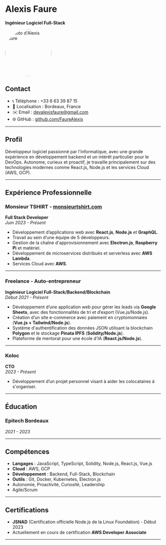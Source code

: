 # Alexis Faure

**Ingénieur Logiciel Full-Stack**

<img src="https://media.licdn.com/dms/image/v2/D4E03AQEsHYJtn1tlTw/profile-displayphoto-shrink_800_800/profile-displayphoto-shrink_800_800/0/1715143124698?e=1735171200&v=beta&t=RIUay8cENPcdfTy_jHt4cCwLsOsOy2Vfp23_RjIlVlE" alt="Photo d'Alexis Faure" style="border-radius: 50%; width: 150px; height: 150px;">


## Contact

- 📞 Téléphone : +33 6 63 39 87 15
- 📍 Localisation : Bordeaux, France
- ✉️ Email : [devalexisfaure@gmail.com](mailto:devalexisfaure@gmail.com)
- 🌐 GitHub : [github.com/FaureAlexis](https://github.com/FaureAlexis)

---

## Profil

Développeur logiciel passionné par l'informatique, avec une grande expérience en développement backend et un intérêt particulier pour le DevOps. Autonome, curieux et proactif, je travaille principalement sur des technologies modernes comme React.js, Node.js et les services Cloud (AWS, GCP).

---

## Expérience Professionnelle

### Monsieur TSHIRT - [monsieurtshirt.com](https://monsieurtshirt.com)
**Full Stack Developer**  
_Juin 2023 - Présent_

- Développement d’applications web avec **React.js**, **Node.js** et **GraphQL**.
- Travail au sein d’une équipe de 5 développeurs.
- Gestion de la chaîne d'approvisionnement avec **Electron.js**, **Raspberry Pi** et matériel.
- Développement de microservices distribués et serverless avec **AWS Lambda**.
- Services Cloud avec **AWS**.

---

### Freelance - Auto-entrepreneur
**Ingénieur Logiciel Full-Stack/Backend/Blockchain**  
_Début 2021 - Présent_

- Développement d’une application web pour gérer les leads via **Google Sheets**, avec des fonctionnalités de tri et d’export (Vue.js/Node.js).
- Création d’un site e-commerce avec paiement en cryptomonnaies (**Vue.js + Tailwind/Node.js**).
- Système d'authentification des données JSON utilisant la blockchain **Polygon** et le stockage **Pinata IPFS** (**Solidity/Node.js**).
- Plateforme de mentorat pour une école d'IA (**React.js/Node.js**).

---

### Koloc
**CTO**  
_2023 - Présent_

- Développement d’un projet personnel visant à aider les colocataires à s'organiser.

---

## Éducation

### Epitech Bordeaux  
_2021 - 2023_

---

## Compétences

- **Langages** : JavaScript, TypeScript, Solidity, Node.js, React.js, Vue.js
- **Cloud** : AWS, GCP
- **Développement** : Backend, Full-Stack, Blockchain
- **Outils** : Git, Docker, Kubernetes, Electron.js
- Autonomie, Proactivité, Curiosité, Leadership
- Agile/Scrum

---

## Certifications

- **JSNAD** (Certification officielle Node.js de la Linux Foundation) - Début 2023
- Actuellement en cours de certification **AWS Developer Associate**

---

